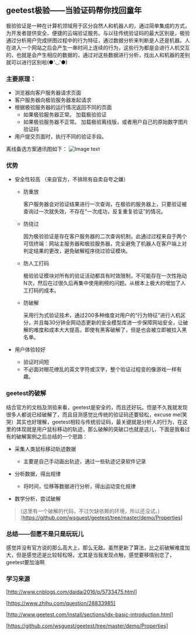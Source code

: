 ## geetest极验——当验证码帮你找回童年

极验验证是一种在计算机领域用于区分自然人和机器人的，通过简单集成的方式，为开发者提供安全、便捷的云端验证服务。与以往传统验证码的最大区别是，极验通过分析用户完成拼图过程中的行为特征，通过数据分析来判断是人还是机器。人在进入一个网站之后会产生一串时间上连续的行为，这些行为都是会进行人机交互的，也就是会产生相应的数据的，通过对这些数据进行分析，找出人和机器的差别就可以进行区别啦(●'◡'●)

### 主要原理：
* 浏览器向客户服务器请求页面
* 客户服务器向极验服务器发起请求
* 根据极验服务器的运行情况返回不同的页面
	* 如果极验服务器正常。 加载极验验证
	* 如果极验服务器不正常。 加载极验离线版，或者用户自己的原始数字图片验证码
* 用户提交页面时，执行不同的验证手段。

离线备选方案通讯图如下：
![Image text](https://github.com/Zhaojytt/ns/blob/master/2016-2/zjy/img_folder/22.png)
### 优势

* 安全性较高	（来自官方，不排除有自卖自夸之嫌）
	
	* 防重放
	
		客户服务器会对验证结果进行一次查询，在极验的服务器上，只要验证被查询过一次就失效，不存在“一次成功，反复重复验证”的情况。

	* 防绕过

		因为极验验证是存在客户服务器的二次查询机制，此通过过程来自于两个可信终端：网站主服务器和极验服务器，完全避免了机器人在客户端上对判定结果的更改，避免破解程序绕过验证模块。

	* 防人工打码
		
		极验验证模块对所有的验证活动都具有时效限制，不可能存在一次性拖动N次，然后在过很久后再集中使用刷榜的问题。从根本上极大的增加了人工打码的成本。

	* 防破解
	
		采用行为式验证技术，通过200多种维度对用户的“行为特征”进行人机区分，并且每30分钟全网动态更新的安全模型库进一步保障网站安全，让破解的难度和成本大大提高，即使有黑客破解了，但是也会被立即被拉入黑名单。

	
* 用户体验较好
	* 验证时间短
	* 不必面对眼花缭乱的英文字符或汉字，整个验证过程变的像游戏一样有趣。
	
### geetest的破解

结合官方的文档及测验来看，geetest是安全的，而且还好玩。但是不久我就发现很多人都说已经破解了，而且目测感觉比传统的验证码还要轻松，excuse me(笑哭）其实也好理解，geetest相较与传统验证码，最关键就是分析人的行为，在这里的体现就是用户鼠标移动的轨迹，那么破解的突破口也就是这儿，下面是我看过有的破解案例之后总结的一个思路：

* 采集人类鼠标移动轨迹数据
	* 主要是自己手动画出轨迹，通过一些轨迹记录软件记录

* 分析数据，得出规律
	* 将时间，位移等数据进行分析，得出运动变化规律

* 数学分析，尝试破解

>(这里有一个破解的代码，不过欠缺依赖的环境，所以还没试。)[https://github.com/wsguest/geetest/tree/master/demo/Properties]

### 总结——但愿不是只是玩玩儿
感觉并没有官方说的那么高大上，那么无敌。虽然更新了算法，比之前破解难度加大，但是感觉还是比较轻松呀。尤其是当我发现点触，感觉要移情别恋了，geetest要加油啊

### 学习来源

[http://www.cnblogs.com/daidai2016/p/5733475.html]

[https://www.zhihu.com/question/28833985]

[http://www.geetest.com/install/sections/idx-basic-introduction.html]

[https://github.com/wsguest/geetest/tree/master/demo/Properties]
